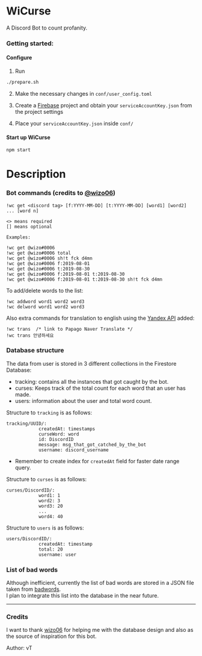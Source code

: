 # WiCurse
A Discord Bot to count profanity.

### Getting started:

#### Configure
1. Run
```bash
./prepare.sh
```

2. Make the necessary changes in `conf/user_config.toml`

3. Create a [Firebase](https://console.firebase.google.com) project and obtain your `serviceAccountKey.json` from the project settings

4. Place your `serviceAccountKey.json` inside `conf/`

#### Start up WiCurse
```bash
npm start
```

# Description
### Bot commands (credits to [@wizo06](https://github.com/wizo06))
```
!wc get <discord tag> [f:YYYY-MM-DD] [t:YYYY-MM-DD] [word1] [word2] ... [word n]    

<> means required    
[] means optional    

Examples:    

!wc get @wizo#0006    
!wc get @wizo#0006 total    
!wc get @wizo#0006 sh!t fck d4mn    
!wc get @wizo#0006 f:2019-08-01    
!wc get @wizo#0006 t:2019-08-30    
!wc get @wizo#0006 f:2019-08-01 t:2019-08-30    
!wc get @wizo#0006 f:2019-08-01 t:2019-08-30 sh!t fck d4mn
```

To add/delete words to the list:
```
!wc addword word1 word2 word3
!wc delword word1 word2 word3
```

Also extra commands for translation to english using the [Yandex API](https://translate.yandex.com/) added:  
```
!wc trans  /* link to Papago Naver Translate */
!wc trans 안녕하세요
```

### Database structure
The data from user is stored in 3 different collections in the Firestore Database:

* tracking: contains all the instances that got caught by the bot.
* curses: Keeps track of the total count for each word that an user has made.
* users: information about the user and total word count.

Structure to `tracking` is as follows:
```
tracking/UUID/:
			createdAt: timestamps
			curseWord: word
			id: DiscordID
			message: msg_that_got_catched_by_the_bot
			username: discord_username
```
* Remember to create index for `createdAt` field for faster date range query.

Structure to `curses` is as follows:
```
curses/DiscordID/:
			word1: 1
			word2: 3
			word3: 20
			...
			word4: 40
```
Structure to `users` is as follows:
```
users/DiscordID/:
			createdAt: timestamp
			total: 20
			username: user
```
### List of bad words
Although inefficient, currently the list of bad words are stored in a JSON file taken from [badwords](https://github.com/web-mech/badwords).   
I plan to integrate this list into the database in the near future.
___
### Credits
I want to thank [wizo06](https://github.com/wizo06) for helping me with the database design and also as the source of inspiration for this bot.

Author: vT